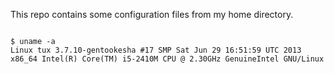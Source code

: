 This repo contains some configuration files from my home directory.

<pre>
<code>
$ uname -a
Linux tux 3.7.10-gentookesha #17 SMP Sat Jun 29 16:51:59 UTC 2013 x86_64 Intel(R) Core(TM) i5-2410M CPU @ 2.30GHz GenuineIntel GNU/Linux
</code>
</pre>
